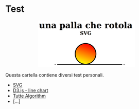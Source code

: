 # Test
<div align="center">
  <img src="https://github.com/mariocuomo/InfoVis/blob/main/test/imgs/palla-che-rotolaSVG.png" width="300">
</div>

Questa cartella contiene diversi test personali.

- [SVG](https://github.com/mariocuomo/InfoVis/tree/main/test/SVG)
- [D3.js - line chart](https://github.com/mariocuomo/InfoVis/tree/main/test/D3-lineChart)
- [Tutte Algorithm](https://github.com/mariocuomo/InfoVis/tree/main/test/tutte-embedding)
- [...]

